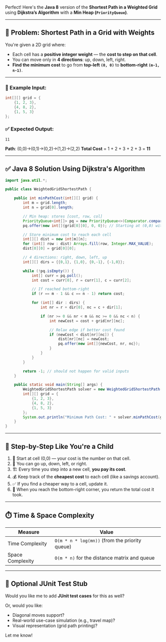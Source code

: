 Perfect! Here's the **Java 8** version of the **Shortest Path in a Weighted Grid** using **Dijkstra’s Algorithm** with a **Min Heap (`PriorityQueue`)**.

---

## 🧩 Problem: Shortest Path in a Grid with Weights

You're given a 2D grid where:

- Each cell has a **positive integer weight** — the **cost to step on that cell**.
- You can move only in **4 directions**: up, down, left, right.
- **Find the minimum cost** to go from **top-left `(0, 0)`** to **bottom-right `(m-1, n-1)`**.

---

### 🔢 Example Input:

```java
int[][] grid = {
    {1, 2, 3},
    {4, 8, 2},
    {1, 5, 3}
};
```

### ✅ Expected Output:

`11`

**Path**: (0,0)->(0,1)->(0,2)->(1,2)->(2,2)
**Total Cost** = 1 + 2 + 3 + 2 + 3 = **11**

---

## ✅ Java 8 Solution Using Dijkstra's Algorithm

```java
import java.util.*;

public class WeightedGridShortestPath {

    public int minPathCost(int[][] grid) {
        int m = grid.length;
        int n = grid[0].length;

        // Min heap: stores [cost, row, col]
        PriorityQueue<int[]> pq = new PriorityQueue<>(Comparator.comparingInt(a -> a[0]));
        pq.offer(new int[]{grid[0][0], 0, 0}); // Starting at (0,0) with initial cost

        // Store minimum cost to reach each cell
        int[][] dist = new int[m][n];
        for (int[] row : dist) Arrays.fill(row, Integer.MAX_VALUE);
        dist[0][0] = grid[0][0];

        // 4 directions: right, down, left, up
        int[][] dirs = {{0,1}, {1,0}, {0,-1}, {-1,0}};

        while (!pq.isEmpty()) {
            int[] curr = pq.poll();
            int cost = curr[0], r = curr[1], c = curr[2];

            // If reached bottom-right
            if (r == m - 1 && c == n - 1) return cost;

            for (int[] dir : dirs) {
                int nr = r + dir[0], nc = c + dir[1];

                if (nr >= 0 && nr < m && nc >= 0 && nc < n) {
                    int newCost = cost + grid[nr][nc];

                    // Relax edge if better cost found
                    if (newCost < dist[nr][nc]) {
                        dist[nr][nc] = newCost;
                        pq.offer(new int[]{newCost, nr, nc});
                    }
                }
            }
        }

        return -1; // should not happen for valid inputs
    }

    public static void main(String[] args) {
        WeightedGridShortestPath solver = new WeightedGridShortestPath();
        int[][] grid = {
            {1, 2, 3},
            {4, 8, 2},
            {1, 5, 3}
        };
        System.out.println("Minimum Path Cost: " + solver.minPathCost(grid));  // Output: 11
    }
}
```

---

## 🧸 Step-by-Step Like You're a Child

1. 🏁 Start at cell (0,0) — your cost is the number on that cell.
2. 🔀 You can go up, down, left, or right.
3. 🏗️ Every time you step into a new cell, **you pay its cost**.
4. 💰 Keep track of the **cheapest cost** to each cell (like a savings account).
5. ✅ If you find a cheaper way to a cell, update it.
6. 🥇 When you reach the bottom-right corner, you return the total cost it took.

---

## ⏱️ Time & Space Complexity

| Measure          | Value                                          |
| ---------------- | ---------------------------------------------- |
| Time Complexity  | `O(m * n * log(mn))` (from the priority queue) |
| Space Complexity | `O(m * n)` for the distance matrix and queue   |

---

## 🧪 Optional JUnit Test Stub

Would you like me to add **JUnit test cases** for this as well?

Or, would you like:

- Diagonal moves support?
- Real-world use-case simulation (e.g., travel map)?
- Visual representation (grid path printing)?

Let me know!
